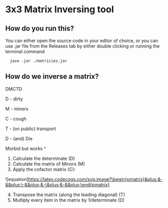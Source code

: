 # 3x3 Matrix Inversing tool

## How do you run this?
You can either open the source code in your editor of choice, or you can use .jar file from the Releases tab by either double clicking or running the terminal command
```shell
  java -jar ./matricies.jar
```
## How do we inverse a matrix?
DMCTD

D - dirty

M - miners

C - cough

T - (on public) transport 

D - (and) Die

Morbid but works ^

1. Calculate the determinate (D)
2. Calculate the matrix of Minors (M)
3. Apply the cofactor matrix (C):

![equation]https://latex.codecogs.com/svg.image?\begin{pmatrix}&plus;&-&&plus;\-&&plus;&-\&plus;&-&&plus;\end{pmatrix}

4. Transpose the matrix (along the leading diagonal) (T)
5. Multiply every item in the matrix by 1/determinate (D)
